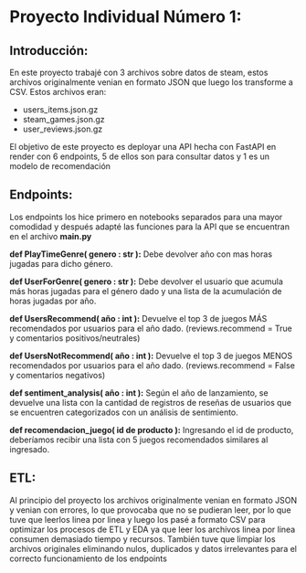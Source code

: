 # Proyecto Individual Número 1: #

## Introducción: ##

En este proyecto trabajé con 3 archivos sobre datos de steam, estos archivos originalmente venian en formato JSON que luego los transforme a CSV. Estos archivos eran:
  - users_items.json.gz
  - steam_games.json.gz
  - user_reviews.json.gz

El objetivo de este proyecto es deployar una API hecha con FastAPI en render con 6 endpoints, 5 de ellos son para consultar datos y 1 es un modelo de recomendación

## Endpoints: ##

Los endpoints los hice primero en notebooks separados para una mayor comodidad y después adapté las funciones para la API que se encuentran en el archivo **main.py**

**def PlayTimeGenre( genero : str ):** Debe devolver año con mas horas jugadas para dicho género.

**def UserForGenre( genero : str ):** Debe devolver el usuario que acumula más horas jugadas para el género dado y una lista de la acumulación de horas jugadas por año.

**def UsersRecommend( año : int ):** Devuelve el top 3 de juegos MÁS recomendados por usuarios para el año dado. (reviews.recommend = True y comentarios positivos/neutrales)

**def UsersNotRecommend( año : int ):** Devuelve el top 3 de juegos MENOS recomendados por usuarios para el año dado. (reviews.recommend = False y comentarios negativos)

**def sentiment_analysis( año : int ):** Según el año de lanzamiento, se devuelve una lista con la cantidad de registros de reseñas de usuarios que se encuentren categorizados con un análisis de sentimiento.

**def recomendacion_juego( id de producto ):** Ingresando el id de producto, deberíamos recibir una lista con 5 juegos recomendados similares al ingresado.

## ETL: ##
Al principio del proyecto los archivos originalmente venian en formato JSON y venian con errores, lo que provocaba que no se pudieran leer, por lo que tuve que leerlos linea por linea y luego los pasé a formato CSV para optimizar los procesos de ETL y EDA ya que leer los archivos linea por linea consumen demasiado tiempo y recursos.
También tuve que limpiar los archivos originales eliminando nulos, duplicados y datos irrelevantes para el correcto funcionamiento de los endpoints
